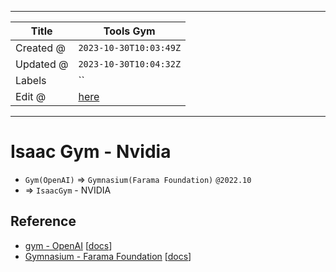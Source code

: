 -----

| Title     | Tools Gym                                             |
| --------- | ----------------------------------------------------- |
| Created @ | `2023-10-30T10:03:49Z`                                |
| Updated @ | `2023-10-30T10:04:32Z`                                |
| Labels    | \`\`                                                  |
| Edit @    | [here](https://github.com/junxnone/aiwiki/issues/453) |

-----

# Isaac Gym - Nvidia

  - `Gym(OpenAI)` =\> `Gymnasium(Farama Foundation)` `@2022.10`
  - \=\> `IsaacGym` - NVIDIA

## Reference

  - [gym - OpenAI](https://github.com/openai/gym)
    \[[docs](https://www.gymlibrary.dev/content/vectorising/#vectorized-environments)\]
  - [Gymnasium - Farama
    Foundation](https://github.com/Farama-Foundation/Gymnasium)
    \[[docs](https://gymnasium.farama.org/)\]
